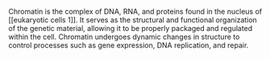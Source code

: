 Chromatin is the complex of DNA, RNA, and proteins found in the nucleus of [[eukaryotic cells 1]]. It serves as the structural and functional organization of the genetic material, allowing it to be properly packaged and regulated within the cell. Chromatin undergoes dynamic changes in structure to control processes such as gene expression, DNA replication, and repair.